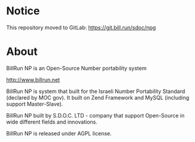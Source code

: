 Notice
======
This repository moved to GitLab: https://git.bill.run/sdoc/npg

About
======

BillRun NP is an Open-Source Number portability system

http://www.billrun.net

BillRun NP is system that built for the  Israeli Number Portability Standard (declared by MOC gov). It built on Zend Framework and MySQL (including support Master-Slave).

BillRun NP built by S.D.O.C. LTD - company that support Open-Source in wide different fields and innovations.

BillRun NP is released under AGPL license.
